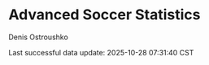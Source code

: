 # Advanced Soccer Statistics
Denis Ostroushko

<!-- gfm -->

Last successful data update: 2025-10-28 07:31:40 CST

